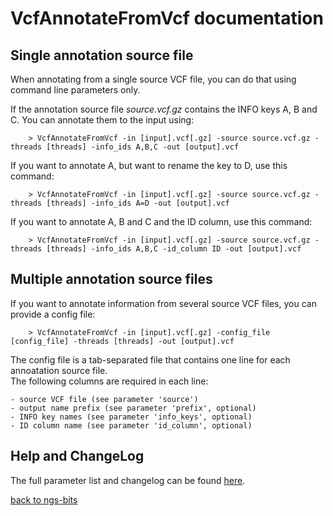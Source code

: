 # VcfAnnotateFromVcf documentation

## Single annotation source file

When annotating from a single source VCF file, you can do that using command line parameters only.

If the annotation source file *source.vcf.gz* contains the INFO keys A, B and C. You can annotate them to the input using:

        > VcfAnnotateFromVcf -in [input].vcf[.gz] -source source.vcf.gz -threads [threads] -info_ids A,B,C -out [output].vcf

If you want to annotate A, but want to rename the key to D, use this command:

        > VcfAnnotateFromVcf -in [input].vcf[.gz] -source source.vcf.gz -threads [threads] -info_ids A=D -out [output].vcf

If you want to annotate A, B and C and the ID column, use this command:

        > VcfAnnotateFromVcf -in [input].vcf[.gz] -source source.vcf.gz -threads [threads] -info_ids A,B,C -id_column ID -out [output].vcf


## Multiple annotation source files

If you want to annotate information from several source VCF files, you can provide a config file:

        > VcfAnnotateFromVcf -in [input].vcf[.gz] -config_file [config_file] -threads [threads] -out [output].vcf


The config file is a tab-separated file that contains one line for each annoatation source file.  
The following columns are required in each line:

	- source VCF file (see parameter 'source')
	- output name prefix (see parameter 'prefix', optional)
	- INFO key names (see parameter 'info_keys', optional)
	- ID column name (see parameter 'id_column', optional)

## Help and ChangeLog

The full parameter list and changelog can be found [here](../VcfAnnotateFromVcf.md).

[back to ngs-bits](https://github.com/imgag/ngs-bits)
